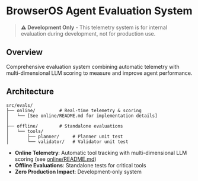 # BrowserOS Agent Evaluation System

> **⚠️ Development Only** - This telemetry system is for internal evaluation during development, not for production use.

## Overview

Comprehensive evaluation system combining automatic telemetry with multi-dimensional LLM scoring to measure and improve agent performance.

## Architecture

```
src/evals/
├── online/         # Real-time telemetry & scoring
│   └── [See online/README.md for implementation details]
│
├── offline/        # Standalone evaluations  
│   └── tools/
│       ├── planner/     # Planner unit test
│       └── validator/   # Validator unit test

```

- **Online Telemetry**: Automatic tool tracking with multi-dimensional LLM scoring (see [online/README.md](online/README.md))
- **Offline Evaluations**: Standalone tests for critical tools
- **Zero Production Impact**: Development-only system
